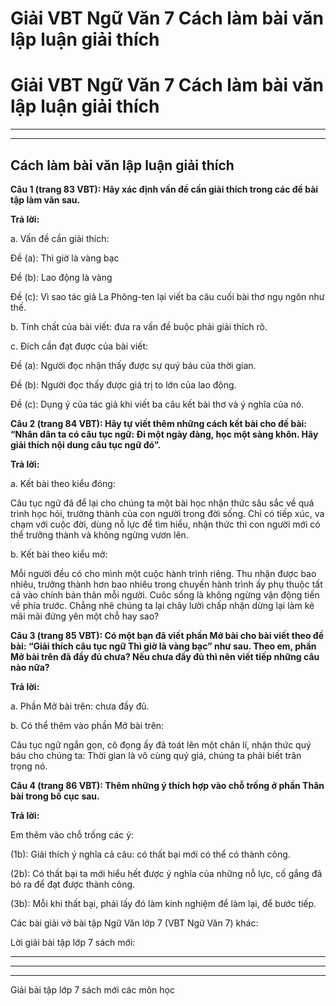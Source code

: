 # Giải VBT Ngữ Văn 7 Cách làm bài văn lập luận giải thích

# Giải VBT Ngữ Văn 7 Cách làm bài văn lập luận giải thích

* * *

* * *

## Cách làm bài văn lập luận giải thích

**Câu 1 (trang 83 VBT): Hãy xác định vấn đề cần giải thích trong các đề bài tập làm văn sau.**

**Trả lời:**

a. Vấn đề cần giải thích:

Đề (a): Thì giờ là vàng bạc

Đề (b): Lao động là vàng

Đề (c): Vì sao tác giả La Phông-ten lại viết ba câu cuối bài thơ ngụ ngôn như thế.

b. Tính chất của bài viết: đưa ra vấn đề buộc phải giải thích rõ.

c. Đích cần đạt được của bài viết:

Đề (a): Người đọc nhận thấy được sự quý báu của thời gian.

Đề (b): Người đọc thấy được giá trị to lớn của lao động.

Đề (c): Dụng ý của tác giả khi viết ba câu kết bài thơ và ý nghĩa của nó.

**Câu 2 (trang 84 VBT): Hãy tự viết thêm những cách kết bài cho đề bài: “Nhân dân ta có câu tục ngữ: Đi một ngày đàng, học một sàng khôn. Hãy giải thích nội dung câu tục ngữ đó”.**

**Trả lời:**

a. Kết bài theo kiểu đóng:

Câu tục ngữ đã để lại cho chúng ta một bài học nhận thức sâu sắc về quá trình học hỏi, trưởng thành của con người trong đời sống. Chỉ có tiếp xúc, va chạm với cuộc đời, dùng nỗ lực để tìm hiểu, nhận thức thì con người mới có thể trưởng thành và không ngừng vươn lên. 

b. Kết bài theo kiểu mở:

Mỗi người đều có cho mình một cuộc hành trình riêng. Thu nhận được bao nhiêu, trưởng thành hơn bao nhiêu trong chuyến hành trình ấy phụ thuộc tất cả vào chính bản thân mỗi người. Cuôc sống là không ngừng vận động tiến về phía trước. Chẳng nhẽ chúng ta lại chây lười chấp nhận dừng lại làm kẻ mãi mãi đứng yên một chỗ hay sao?

**Câu 3 (trang 85 VBT): Có một bạn đã viết phần Mở bài cho bài viết theo đề bài: “Giải thích câu tục ngữ Thì giờ là vàng bạc” như sau. Theo em, phần Mở bài trên đã đầy đủ chưa? Nếu chưa đầy đủ thì nên viết tiếp những câu nào nữa?**

**Trả lời:**

a. Phần Mở bài trên: chưa đầy đủ. 

b. Có thể thêm vào phần Mở bài trên: 

Câu tục ngữ ngắn gọn, cô đọng ấy đã toát lên một chân lí, nhận thức quý báu cho chúng ta: Thời gian là vô cùng quý giá, chúng ta phải biết trân trọng nó.

**Câu 4 (trang 86 VBT): Thêm những ý thích hợp vào chỗ trống ở phần Thân bài trong bố cục sau.**

**Trả lời:**

Em thêm vào chỗ trống các ý: 

(1b): Giải thích ý nghĩa cả câu: có thất bại mới có thể có thành công. 

(2b): Có thất bại ta mới hiểu hết được ý nghĩa của những nỗ lực, cố gắng đã bỏ ra để đạt được thành công. 

(3b): Mỗi khi thất bại, phải lấy đó làm kinh nghiệm để làm lại, để bước tiếp.

Các bài giải vở bài tập Ngữ Văn lớp 7 (VBT Ngữ Văn 7) khác:

Lời giải bài tập lớp 7 sách mới:

* * *

* * *

* * *

Giải bài tập lớp 7 sách mới các môn học
